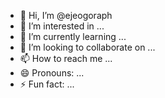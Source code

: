 - 👋 Hi, I’m @ejeogoraph
- 👀 I’m interested in ...
- 🌱 I’m currently learning ...
- 💞️ I’m looking to collaborate on ...
- 📫 How to reach me ...
- 😄 Pronouns: ...
- ⚡ Fun fact: ...

<!---
ejeogoraph/ejeogoraph is a ✨ special ✨ repository because its `README.md` (this file) appears on your GitHub profile.
You can click the Preview link to take a look at your changes.
--->
